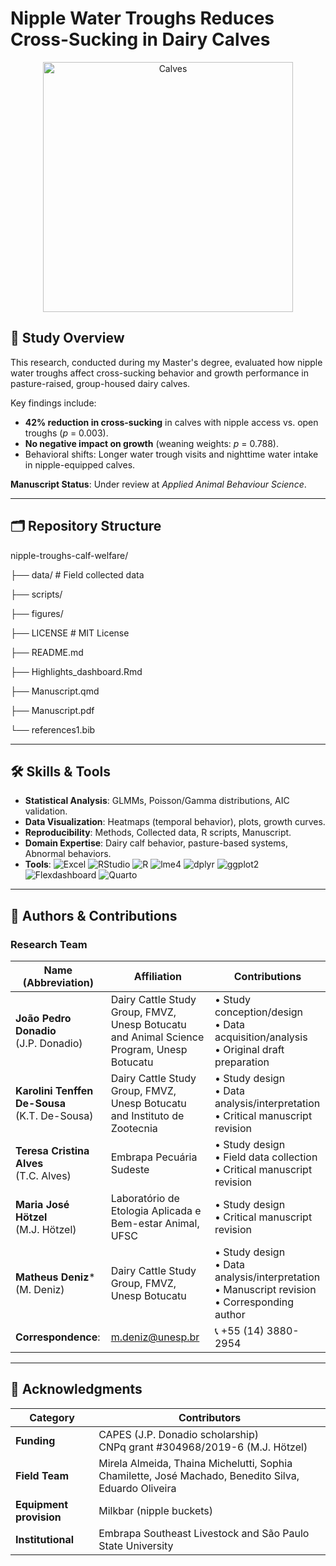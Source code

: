 # Nipple Water Troughs Reduces Cross-Sucking in Dairy Calves  

<div align="center">
  <img src="figures/Calves_water.png" alt="Calves" width="400"/>
</div>

## 📜 Study Overview  
This research, conducted during my Master's degree, evaluated how nipple water troughs affect cross-sucking behavior and growth performance in pasture-raised, group-housed dairy calves.

Key findings include:  
- **42% reduction in cross-sucking** in calves with nipple access vs. open troughs (*p* = 0.003).  
- **No negative impact on growth** (weaning weights: *p* = 0.788).  
- Behavioral shifts: Longer water trough visits and nighttime water intake in nipple-equipped calves.  

**Manuscript Status**: Under review at *Applied Animal Behaviour Science*.  

---

## 🗂️ Repository Structure 
nipple-troughs-calf-welfare/

├── data/                 # Field collected data

├── scripts/    

├── figures/    

├── LICENSE               # MIT License

├── README.md

├── Highlights_dashboard.Rmd

├── Manuscript.qmd

├── Manuscript.pdf

└── references1.bib

---

## 🛠️ Skills & Tools
- **Statistical Analysis**: GLMMs, Poisson/Gamma distributions, AIC validation. 
- **Data Visualization**: Heatmaps (temporal behavior), plots, growth curves.
- **Reproducibility**: Methods, Collected data, R scripts, Manuscript.
- **Domain Expertise**: Dairy calf behavior, pasture-based systems, Abnormal behaviors.
- **Tools**: ![Excel](https://img.shields.io/badge/Excel-217346?logo=microsoftexcel&logoColor=white) ![RStudio](https://img.shields.io/badge/RStudio-75AADB?logo=rstudio&logoColor=white) ![R](https://img.shields.io/badge/R-276DC3?logo=r&logoColor=white) ![lme4](https://img.shields.io/badge/lme4-1.1--35-8B9DC3) ![dplyr](https://img.shields.io/badge/dplyr-1.1.0-1D6F42) ![ggplot2](https://img.shields.io/badge/ggplot2-3.4.0-3A7CB8) ![Flexdashboard](https://img.shields.io/badge/Flexdashboard-1.0-4B9CD3?logo=r&logoColor=white) ![Quarto](https://img.shields.io/badge/Quarto-1976D2?logo=quarto&logoColor=white)

---

## 👥 Authors & Contributions

### Research Team

| Name (Abbreviation)       | Affiliation                                                                 | Contributions                                                                 |
|---------------------------|-----------------------------------------------------------------------------|-------------------------------------------------------------------------------|
| **João Pedro Donadio**<br>(J.P. Donadio) | Dairy Cattle Study Group, FMVZ, Unesp Botucatu and Animal Science Program, Unesp Botucatu | • Study conception/design<br>• Data acquisition/analysis<br>• Original draft preparation |
| **Karolini Tenffen De-Sousa**<br>(K.T. De-Sousa) |  Dairy Cattle Study Group, FMVZ, Unesp Botucatu and Instituto de Zootecnia | • Study design<br>• Data analysis/interpretation<br>• Critical manuscript revision |
| **Teresa Cristina Alves**<br>(T.C. Alves) | Embrapa Pecuária Sudeste | • Study design<br>• Field data collection<br>• Critical manuscript revision |
| **Maria José Hötzel**<br>(M.J. Hötzel) | Laboratório de Etologia Aplicada e Bem-estar Animal, UFSC | • Study design<br>• Critical manuscript revision<br> |
| **Matheus Deniz***<br>(M. Deniz) | Dairy Cattle Study Group, FMVZ, Unesp Botucatu | • Study design<br>• Data analysis/interpretation<br>• Manuscript revision<br>• Corresponding author |
|**Correspondence**: | m.deniz@unesp.br | 📞 +55 (14) 3880-2954  

---

## 🙏 Acknowledgments

| Category       | Contributors |
|----------------|--------------|
| **Funding**    | CAPES (J.P. Donadio scholarship)<br>CNPq grant #304968/2019-6 (M.J. Hötzel) |
| **Field Team** | Mirela Almeida, Thaina Michelutti, Sophia Chamilette, José Machado, Benedito Silva, Eduardo Oliveira |
| **Equipment provision**  | Milkbar (nipple buckets) |
| **Institutional** | Embrapa Southeast Livestock and São Paulo State University |
